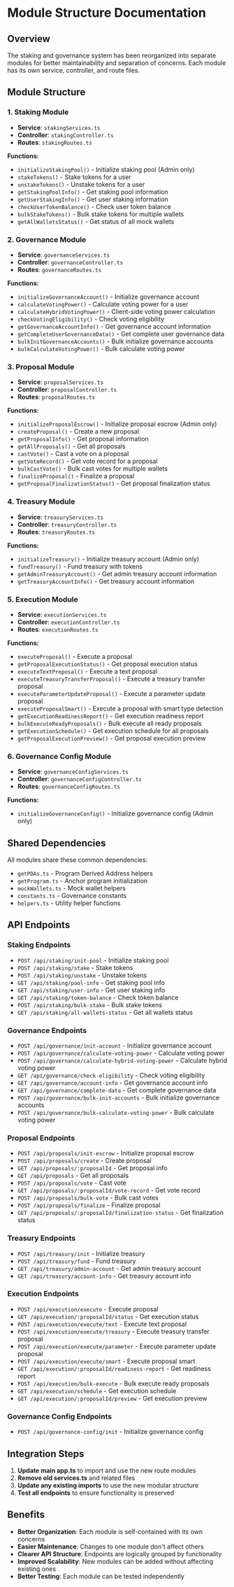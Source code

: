 # Module Structure Documentation

## Overview

The staking and governance system has been reorganized into separate modules for better maintainability and separation of concerns. Each module has its own service, controller, and route files.

## Module Structure

### 1. **Staking Module**
- **Service**: `stakingServices.ts`
- **Controller**: `stakingController.ts`
- **Routes**: `stakingRoutes.ts`

**Functions:**
- `initializeStakingPool()` - Initialize staking pool (Admin only)
- `stakeTokens()` - Stake tokens for a user
- `unstakeTokens()` - Unstake tokens for a user
- `getStakingPoolInfo()` - Get staking pool information
- `getUserStakingInfo()` - Get user staking information
- `checkUserTokenBalance()` - Check user token balance
- `bulkStakeTokens()` - Bulk stake tokens for multiple wallets
- `getAllWalletsStatus()` - Get status of all mock wallets

### 2. **Governance Module**
- **Service**: `governanceServices.ts`
- **Controller**: `governanceController.ts`
- **Routes**: `governanceRoutes.ts`

**Functions:**
- `initializeGovernanceAccount()` - Initialize governance account
- `calculateVotingPower()` - Calculate voting power for a user
- `calculateHybridVotingPower()` - Client-side voting power calculation
- `checkVotingEligibility()` - Check voting eligibility
- `getGovernanceAccountInfo()` - Get governance account information
- `getCompleteUserGovernanceData()` - Get complete user governance data
- `bulkInitGovernanceAccounts()` - Bulk initialize governance accounts
- `bulkCalculateVotingPower()` - Bulk calculate voting power

### 3. **Proposal Module**
- **Service**: `proposalServices.ts`
- **Controller**: `proposalController.ts`
- **Routes**: `proposalRoutes.ts`

**Functions:**
- `initializeProposalEscrow()` - Initialize proposal escrow (Admin only)
- `createProposal()` - Create a new proposal
- `getProposalInfo()` - Get proposal information
- `getAllProposals()` - Get all proposals
- `castVote()` - Cast a vote on a proposal
- `getVoteRecord()` - Get vote record for a proposal
- `bulkCastVote()` - Bulk cast votes for multiple wallets
- `finalizeProposal()` - Finalize a proposal
- `getProposalFinalizationStatus()` - Get proposal finalization status

### 4. **Treasury Module**
- **Service**: `treasuryServices.ts`
- **Controller**: `treasuryController.ts`
- **Routes**: `treasuryRoutes.ts`

**Functions:**
- `initializeTreasury()` - Initialize treasury account (Admin only)
- `fundTreasury()` - Fund treasury with tokens
- `getAdminTreasuryAccount()` - Get admin treasury account information
- `getTreasuryAccountInfo()` - Get treasury account information

### 5. **Execution Module**
- **Service**: `executionServices.ts`
- **Controller**: `executionController.ts`
- **Routes**: `executionRoutes.ts`

**Functions:**
- `executeProposal()` - Execute a proposal
- `getProposalExecutionStatus()` - Get proposal execution status
- `executeTextProposal()` - Execute a text proposal
- `executeTreasuryTransferProposal()` - Execute a treasury transfer proposal
- `executeParameterUpdateProposal()` - Execute a parameter update proposal
- `executeProposalSmart()` - Execute a proposal with smart type detection
- `getExecutionReadinessReport()` - Get execution readiness report
- `bulkExecuteReadyProposals()` - Bulk execute all ready proposals
- `getExecutionSchedule()` - Get execution schedule for all proposals
- `getProposalExecutionPreview()` - Get proposal execution preview

### 6. **Governance Config Module**
- **Service**: `governanceConfigServices.ts`
- **Controller**: `governanceConfigController.ts`
- **Routes**: `governanceConfigRoutes.ts`

**Functions:**
- `initializeGovernanceConfig()` - Initialize governance config (Admin only)

## Shared Dependencies

All modules share these common dependencies:
- `getPDAs.ts` - Program Derived Address helpers
- `getProgram.ts` - Anchor program initialization
- `mockWallets.ts` - Mock wallet helpers
- `constants.ts` - Governance constants
- `helpers.ts` - Utility helper functions

## API Endpoints

### Staking Endpoints
- `POST /api/staking/init-pool` - Initialize staking pool
- `POST /api/staking/stake` - Stake tokens
- `POST /api/staking/unstake` - Unstake tokens
- `GET /api/staking/pool-info` - Get staking pool info
- `GET /api/staking/user-info` - Get user staking info
- `GET /api/staking/token-balance` - Check token balance
- `POST /api/staking/bulk-stake` - Bulk stake tokens
- `GET /api/staking/all-wallets-status` - Get all wallets status

### Governance Endpoints
- `POST /api/governance/init-account` - Initialize governance account
- `POST /api/governance/calculate-voting-power` - Calculate voting power
- `POST /api/governance/calculate-hybrid-voting-power` - Calculate hybrid voting power
- `GET /api/governance/check-eligibility` - Check voting eligibility
- `GET /api/governance/account-info` - Get governance account info
- `GET /api/governance/complete-data` - Get complete governance data
- `POST /api/governance/bulk-init-accounts` - Bulk initialize governance accounts
- `POST /api/governance/bulk-calculate-voting-power` - Bulk calculate voting power

### Proposal Endpoints
- `POST /api/proposals/init-escrow` - Initialize proposal escrow
- `POST /api/proposals/create` - Create proposal
- `GET /api/proposals/:proposalId` - Get proposal info
- `GET /api/proposals` - Get all proposals
- `POST /api/proposals/vote` - Cast vote
- `GET /api/proposals/:proposalId/vote-record` - Get vote record
- `POST /api/proposals/bulk-vote` - Bulk cast votes
- `POST /api/proposals/finalize` - Finalize proposal
- `GET /api/proposals/:proposalId/finalization-status` - Get finalization status

### Treasury Endpoints
- `POST /api/treasury/init` - Initialize treasury
- `POST /api/treasury/fund` - Fund treasury
- `GET /api/treasury/admin-account` - Get admin treasury account
- `GET /api/treasury/account-info` - Get treasury account info

### Execution Endpoints
- `POST /api/execution/execute` - Execute proposal
- `GET /api/execution/:proposalId/status` - Get execution status
- `POST /api/execution/execute/text` - Execute text proposal
- `POST /api/execution/execute/treasury` - Execute treasury transfer proposal
- `POST /api/execution/execute/parameter` - Execute parameter update proposal
- `POST /api/execution/execute/smart` - Execute proposal smart
- `GET /api/execution/:proposalId/readiness-report` - Get readiness report
- `POST /api/execution/bulk-execute` - Bulk execute ready proposals
- `GET /api/execution/schedule` - Get execution schedule
- `GET /api/execution/:proposalId/preview` - Get execution preview

### Governance Config Endpoints
- `POST /api/governance-config/init` - Initialize governance config

## Integration Steps

1. **Update main app.ts** to import and use the new route modules
2. **Remove old services.ts** and related files
3. **Update any existing imports** to use the new modular structure
4. **Test all endpoints** to ensure functionality is preserved

## Benefits

- **Better Organization**: Each module is self-contained with its own concerns
- **Easier Maintenance**: Changes to one module don't affect others
- **Clearer API Structure**: Endpoints are logically grouped by functionality
- **Improved Scalability**: New modules can be added without affecting existing ones
- **Better Testing**: Each module can be tested independently
